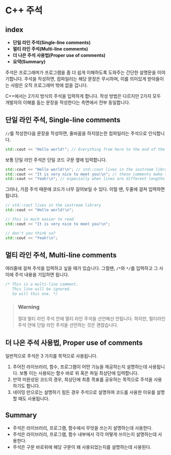 # C++ 주석

## index

- **단일 라인 주석(Single-line comments)**
- **멀티 라인 주석(Multi-line comments)**
- **더 나은 주석 사용법(Proper use of comments)**
- **요약(Summary)**

주석은 프로그래머가 프로그램을 좀 더 쉽게 이해하도록 도와주는 간단한 설명문을 이야기합니다. 주석을 작성하면, 컴파일러는 해당 문장은 무시하며, 이를 의미있게 받아들이는 사람은 오직 프로그래머 밖에 없을 겁니다.

C++에서는 2가지 방식의 주석을 입력하게 합니다. 작성 방법은 다르지만 2가지 모두 개발자의 이해를 돕는 문장을 작성한다는 측면에서 전부 동일합니다.

## 단일 라인 주석, Single-line comments

`//`를 작성한다음 문장을 작성하면, 줄바꿈을 하지않는한 컴파일러는 주석으로 인식합니다.

```c++
std::cout << "Hello world!"; // Everything from here to the end of the line is ignored
```

보통 단일 라인 주석은 단일 코드 구문 옆에 입력합니다.

```c++
std::cout << "Hello world!\n"; // std::cout lives in the iostream library
std::cout << "It is very nice to meet you!\n"; // these comments make the code hard to read
std::cout << "Yeah!\n"; // especially when lines are different lengths
```

그러나, 가끔 주석 때문에 코드가 너무 길어보일 수 있다. 이럴 땐, 두줄에 걸쳐 입력하면 됩니다.

```c++
// std::cout lives in the iostream library
std::cout << "Hello world!\n";

// this is much easier to read
std::cout << "It is very nice to meet you!\n";

// don't you think so?
std::cout << "Yeah!\n";
```

## 멀티 라인 주석, Multi-line comments

여러줄에 걸쳐 주석을 입력하고 싶을 때가 있습니다. 그럴땐, `/*`와 `*/`를 입력하고 그 사이에 주석 내용을 기입하면 됩니다. 

```c++
/* This is a multi-line comment.
   This line will be ignored.
   So will this one. */
```

> ### Warning
>
> 절대 멀티 라인 주석 안에 멀티 라인 주석을 선언해선 안됩니다. 하지만, 멀티라인 주석 안에 단일 라인 주석을 선언하는 것은 괜찮습니다.

## 더 나은 주석 사용법, Proper use of comments

일반적으로 주석은 3 가지를 목적으로 사용됩니다.

1. 주어진 라이브러리, 함수, 프로그램이 어떤 기능을 제공하는지 설명하는데 사용됩니다. 보통 이는 사용되는 함수 바로 위 혹은 파일 최상단에 입력합니다.
2. 만약 미완성된 코드의 경우, 최상단에 최종 목표를 공유하는 목적으로 주석을 사용하기도 합니다.
3. 네이밍 만으로는 설명하기 힘든 경우 주석으로 설명하여 코드를 사용한 이유를 설명할 때도 사용됩니다.

## Summary

- 주석은 라이브러리, 프로그램, 함수에서 무엇을 쓰는지 설명하는데 사용한다.
- 주석은 라이브러리, 프로그램, 함수 내부에서 각각 어떻게 쓰이는지 설명하는데 사용한다.
- 주석은 구문 바로위에 해당 구문이 왜 사용되었는지를 설명하는데 사용된다.